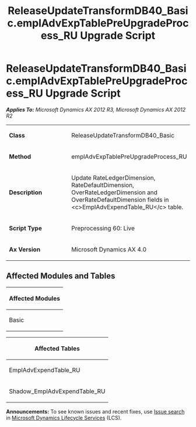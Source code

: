 ﻿---
title: ReleaseUpdateTransformDB40_Basic.emplAdvExpTablePreUpgradeProcess_RU Upgrade Script
TOCTitle: ReleaseUpdateTransformDB40_Basic.emplAdvExpTablePreUpgradeProcess_RU Upgrade Script
ms:assetid: 094d7e25-2dbf-d112-0172-5486c3ec5e7c
ms:mtpsurl: https://msdn.microsoft.com/en-us/library/JJ735588(v=AX.60)
ms:contentKeyID: 49706499
ms.date: 05/18/2015
mtps_version: v=AX.60
---

# ReleaseUpdateTransformDB40\_Basic.emplAdvExpTablePreUpgradeProcess\_RU Upgrade Script 


_**Applies To:** Microsoft Dynamics AX 2012 R3, Microsoft Dynamics AX 2012 R2_

<table>
<colgroup>
<col style="width: 50%" />
<col style="width: 50%" />
</colgroup>
<tbody>
<tr class="odd">
<td><p><strong>Class</strong></p></td>
<td><p>ReleaseUpdateTransformDB40_Basic</p></td>
</tr>
<tr class="even">
<td><p><strong>Method</strong></p></td>
<td><p>emplAdvExpTablePreUpgradeProcess_RU</p></td>
</tr>
<tr class="odd">
<td><p><strong>Description</strong></p></td>
<td><p>Update RateLedgerDimension, RateDefaultDimension, OverRateLedgerDimension and OverRateDefaultDimension fields in &lt;c&gt;EmplAdvExpendTable_RU&lt;/c&gt; table.</p></td>
</tr>
<tr class="even">
<td><p><strong>Script Type</strong></p></td>
<td><p>Preprocessing 60: Live</p></td>
</tr>
<tr class="odd">
<td><p><strong>Ax Version</strong></p></td>
<td><p>Microsoft Dynamics AX 4.0</p></td>
</tr>
</tbody>
</table>


## Affected Modules and Tables

<table>
<colgroup>
<col style="width: 100%" />
</colgroup>
<thead>
<tr class="header">
<th><p>Affected Modules</p></th>
</tr>
</thead>
<tbody>
<tr class="odd">
<td><p>Basic</p></td>
</tr>
</tbody>
</table>


<table>
<colgroup>
<col style="width: 100%" />
</colgroup>
<thead>
<tr class="header">
<th><p>Affected Tables</p></th>
</tr>
</thead>
<tbody>
<tr class="odd">
<td><p>EmplAdvExpendTable_RU</p></td>
</tr>
<tr class="even">
<td><p>Shadow_EmplAdvExpendTable_RU</p></td>
</tr>
</tbody>
</table>

  
**Announcements:** To see known issues and recent fixes, use [Issue search](http://go.microsoft.com/fwlink/?linkid=389258) in [Microsoft Dynamics Lifecycle Services](http://go.microsoft.com/fwlink/?linkid=306505) (LCS).

